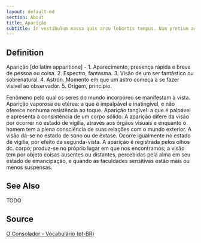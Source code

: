 ```yaml
---
layout: default-md
section: About
title: Aparição
subtitle: In vestibulum massa quis arcu lobortis tempus. Nam pretium arcu in odio vulputate luctus.
---
```


## Definition
Aparição [do latim apparitione] - 1. Aparecimento, presença rápida e breve de pessoa ou coisa. 2. Espectro, fantasma. 3. Visão de um ser fantástico ou sobrenatural. 4. Astron. Momento em que um astro começa a se fazer visível ao observador. 5. Origem, princípio.

Fenômeno pelo qual os seres do mundo incorpóreo se manifestam à vista. Aparição vaporosa ou etérea: a que é impalpável e inatingível, e não oferece nenhuma resistência ao toque. Aparição tangível: a que é palpável e apresenta a consistência de um corpo sólido. A aparição difere da visão por ocorrer no estado de vigília, através aos órgãos visuais e enquanto o homem tem a plena consciência de suas relações com o mundo exterior. A visão dá-se no estado de sono ou de êxtase. Ocorre igualmente no estado de vigília, por efeito da segunda-vista. A aparição é registrada pelos olhos dc. corpo; produz-se no próprio lugar em que nos encontramos; a visão tem por objeto coisas ausentes ou distantes, percebidas pela alma em seu estado de emancipação, e quando as faculdades sensitivas estão mais ou menos suspensas.



## See Also
TODO

## Source
[O Consolador - Vocabulário (pt-BR)](http://www.oconsolador.com.br/linkfixo/vocabulario/principal.html)
